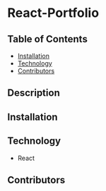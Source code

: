 # React-Portfolio

## Table of Contents

- [Installation](#installation)
- [Technology](#technology)
- [Contributors](#contributors)

## Description

## Installation

## Technology

- React

## Contributors
